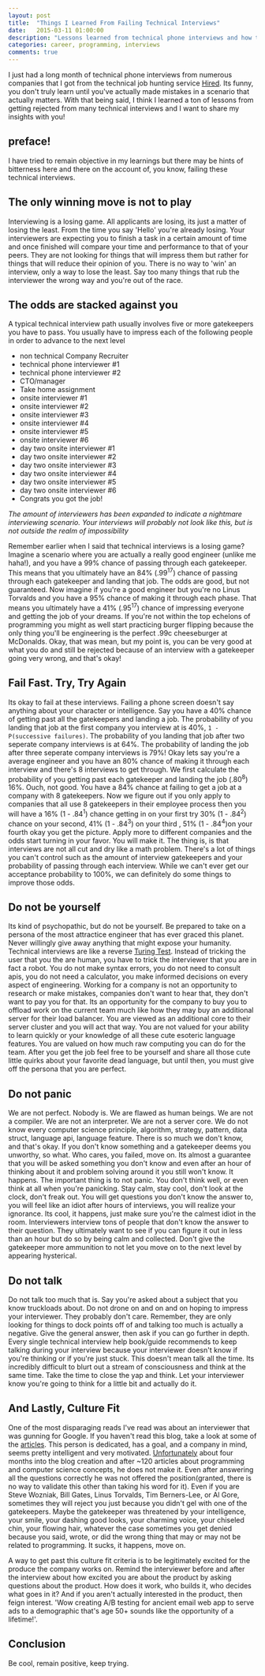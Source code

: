 ```yaml
---
layout: post
title:  "Things I Learned From Failing Technical Interviews"
date:   2015-03-11 01:00:00
description: "Lessons learned from technical phone interviews and how to improve your chances"
categories: career, programming, interviews
comments: true
---
```


I just had a long month of technical phone interviews from numerous companies that I got from the technical job hunting service [Hired](http://hired.com). Its funny, you don't truly learn until you've actually made mistakes in a scenario that actually matters. With that being said, I think I learned a ton of lessons from getting rejected from many technical interviews and I want to share my insights with you!

## preface!

I have tried to remain objective in my learnings but there may be hints of bitterness here and there on the account of, you know, failing these technical interviews.

## The only winning move is not to play

Interviewing is a losing game. All applicants are losing, its just a matter of losing the least. From the time you say 'Hello' you're already losing. Your interviewers are expecting you to finish a task in a certain amount of time and once finished will compare your time and performance to that of your peers. They are not looking for things that will impress them but rather for things that will reduce their opinion of you. There is no way to 'win' an interview, only a way to lose the least. Say too many things that rub the interviewer the wrong way and you're out of the race.

## The odds are stacked against you

A typical technical interview path usually involves five or more gatekeepers you have to pass. You usually have to impress each of the following people in order to advance to the next level

- non technical Company Recruiter
- technical phone interviewer #1
- technical phone interviewer #2
- CTO/manager
- Take home assignment
- onsite interviewer #1
- onsite interviewer #2
- onsite interviewer #3
- onsite interviewer #4
- onsite interviewer #5
- onsite interviewer #6
- day two onsite interviewer #1
- day two onsite interviewer #2
- day two onsite interviewer #3
- day two onsite interviewer #4
- day two onsite interviewer #5
- day two onsite interviewer #6
- Congrats you got the job!

*The amount of interviewers has been expanded to indicate a nightmare interviewing scenario. Your interviews will probably not look like this, but is not outside the realm of impossibility*

Remember earlier when I said that technical interviews is a losing game? Imagine a scenario where you are actually a really good engineer (unlike me haha!), and you have a 99% chance of passing through each gatekeeper. This means that you ultimately have an 84% (.99<sup>17</sup>) chance of passing through each gatekeeper and landing that job. The odds are good, but not guaranteed. Now imagine if you're a good engineer but you're no Linus Torvalds and you have a 95% chance of making it through each phase. That means you ultimately have a 41% (.95<sup>17</sup>) chance of impressing everyone and getting the job of your dreams. If you're not within the top echelons of programming you might as well start practicing burger flipping because the only thing you'll be engineering is the perfect .99c cheeseburger at McDonalds. Okay, that was mean, but my point is, you can be very good at what you do and still be rejected because of an interview with a gatekeeper going very wrong, and that's okay!

## Fail Fast. Try, Try Again

Its okay to fail at these interviews. Failing a phone screen doesn't say anything about your character or intelligence. Say you have a 40% chance of getting past all the gatekeepers and landing a job. The probability of you landing that job at the first company you interview at is 40%, `1 - P(successive failures)`. The probability of you landing that job after two seperate company interviews is at 64%. The probability of landing the job after three seperate company interviews is 79%! Okay lets say you're a average engineer and you have an 80% chance of making it through each interview and there's 8 interviews to get through. We first calculate the probability of you getting past each gatekeeper and landing the job (.80<sup>8</sup>) 16%. Ouch, not good. You have a 84% chance at failing to get a job at a company with 8 gatekeepers. Now we figure out if you only apply to companies that all use 8 gatekeepers in their employee process then you will have a 16% (1 - .84<sup>1</sup>) chance getting in on your first try 30% (1 - .84<sup>2</sup>) chance on your second, 41% (1 - .84<sup>3</sup>) on your third , 51% (1 - .84<sup>4</sup>)on your fourth okay you get the picture. Apply more to different companies and the odds start turning in your favor. You will make it. The thing is, is that interviews are not all cut and dry like a math problem. There's a lot of things you can't control such as the amount of interview gatekeepers and your probability of passing through each interview. While we can't ever get our acceptance probability to 100%, we can definitely do some things to improve those odds.

## Do not be yourself

Its kind of psychopathic, but do not be yourself. Be prepared to take on a persona of the most attractice engineer that has ever graced this planet. Never willingly give away anything that might expose your humanity. Technical interviews are like a reverse [Turing Test](http://en.wikipedia.org/wiki/Turing_test). Instead of tricking the user that you the are human, you have to trick the interviewer that you are in fact a robot. You do not make syntax errors, you do not need to consult apis, you do not need a calculator, you make informed decisions on every aspect of engineering. Working for a company is not an opportunity to research or make mistakes, companies don't want to hear that, they don't want to pay you for that. Its an opportunity for the company to buy you to offload work on the current team much like how they may buy an additional server for their load balancer. You are viewed as an additional core to their server cluster and you will act that way. You are not valued for your ability to learn quickly or your knowledge of all these cute esoteric language features. You are valued on how much raw computing you can do for the team. After you get the job feel free to be yourself and share all those cute little quirks about your favorite dead language, but until then, you must give off the persona that you are perfect.

## Do not panic

We are not perfect. Nobody is. We are flawed as human beings. We are not a compiler. We are not an interpreter. We are not a server core. We do not know every computer science principle, algorithm, strategy, pattern, data struct, language api, language feature. There is so much we don't know, and that's okay. If you don't know something and a gatekeeper deems you unworthy, so what. Who cares, you failed, move on. Its almost a guarantee that you will be asked something you don't know and even after an hour of thinking about it and problem solving around it you still won't know. It happens. The important thing is to not panic. You don't think well, or even think at all when you're panicking. Stay calm, stay cool, don't look at the clock, don't freak out. You will get questions you don't know the answer to, you will feel like an idiot after hours of interviews, you will realize your ignorance. Its cool, it happens, just make sure you're the calmest idiot in the room. Interviewers interview tons of people that don't know the answer to their question. They ultimately want to see if you can figure it out in less than an hour but do so by being calm and collected. Don't give the gatekeeper more ammunition to not let you move on to the next level by appearing hysterical.

## Do not talk

Do not talk too much that is. Say you're asked about a subject that you know truckloads about. Do not drone on and on and on hoping to impress your interviewer. They probably don't care. Remember, they are only looking for things to dock points off of and talking too much is actually a negative. Give the general answer, then ask if you can go further in depth. Every single technical interview help book/guide recommends to keep talking during your interview because your interviewer doesn't know if you're thinking or if you're just stuck. This doesn't mean talk all the time. Its incredibly difficult to blurt out a stream of consciousness and think at the same time. Take the time to close the yap and think. Let your interviewer know you're going to think for a little bit and actually do it.

## And Lastly, Culture Fit

One of the most disparaging reads I've read was about an interviewer that was gunning for Google. If you haven't read this blog, take a look at some of the [articles](http://iwillgetthatjobatgoogle.tumblr.com/archive). This person is dedicated, has a goal, and a company in mind, seems pretty intelligent and very motivated. [Unfortunately](http://iwillgetthatjobatgoogle.tumblr.com/post/19790649528/unfortunately) about four months into the blog creation and after ~120 articles about programming and computer science concepts, he does not make it. Even after answering all the questions correctly he was not offered the position(granted, there is no way to validate this other than taking his word for it). Even if you are Steve Wozniak, Bill Gates, Linus Torvalds, Tim Berners-Lee, or Al Gore, sometimes they will reject you just because you didn't gel with one of the gatekeepers. Maybe the gatekeeper was threatened by your intelligence, your smile, your dashing good looks, your charming voice, your chiseled chin, your flowing hair, whatever the case sometimes you get denied because you said, wrote, or did the wrong thing that may or may not be related to programming. It sucks, it happens, move on.

A way to get past this culture fit criteria is to be legitimately excited for the produce the company works on. Remind the interviewer before and after the interview about how excited you are about the product by asking questions about the product. How does it work, who builds it, who decides what goes in it? And if you aren't actually interested in the product, then feign interest. 'Wow creating A/B testing for ancient email web app to serve ads to a demographic that's age 50+ sounds like the opportunity of a lifetime!'.

## Conclusion

Be cool, remain positive, keep trying.